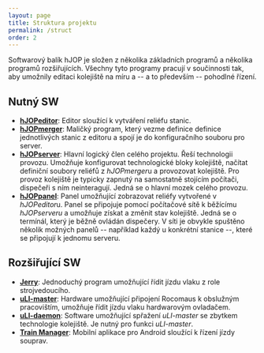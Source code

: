 ```yaml
---
layout: page
title: Struktura projektu
permalink: /struct
order: 2
---
```


Softwarový balík hJOP je složen z několika základních programů a několika
programů rozšiřujících. Všechny tyto programy pracují v součinnosti tak, aby
umožnily editaci kolejiště na míru a -- a to především -- pohodlné řízení.

## Nutný SW

 * [**hJOPeditor**](/hJOPeditor): Editor sloužící k vytváření reliéfu stanic.
 * [**hJOPmerger**](/hJOPmerger): Maličký program, který vezme definice
   definice jednotlivých stanic z editoru a spojí je do konfiguračního souboru
   pro server.
 * [**hJOPserver**](/hJOPserver): Hlavní logický člen celého projektu. Řeší
   technologii provozu. Umožňuje konfigurovat technologické bloky kolejiště,
   načítat definiční soubory reliéfů z *hJOPmerger*u a provozovat kolejiště.
   Pro provoz kolejiště je typicky zapnutý na samostatně stojícím počítači,
   dispečeři s ním neinteragují. Jedná se o hlavní mozek celého provozu.
 * [**hJOPpanel**](/hJOPpanel): Panel umožňující zobrazovat reliéfy vytvořené v
   *hJOPeditor*u. Panel se připojuje pomocí počítačové sítě k běžícímu
   *hJOPserveru* a umožňuje získat a změnit stav kolejiště. Jedná se o termínál,
   který je běžně ovládán dispečery. V síti je obvykle spuštěno několik možných
   panelů -- například každý u konkrétní stanice --, které se připojují k
   jednomu serveru.


## Rozšiřující SW

 * [**Jerry**](/Jerry): Jednoduchý program umožňující řídit jízdu vlaku z role
   strojvedoucího.
 * [**uLI-master**](/uLI-master): Hardware umožňující připojení Rocomaus k
   obslužným pracovištím, umožňuje řídit jízdu vlaku hardwarovým ovladačem.
 * [**uLI-daemon**](/uLI-daemon): Software umožňující spřažení *uLI-master*
   se zbytkem technologie kolejiště. Je nutný pro funkci *uLI-master*.
 * [**Train Manager**](/TrainManager): Mobilní aplikace pro Android sloužící k
   řízení jízdy souprav.

